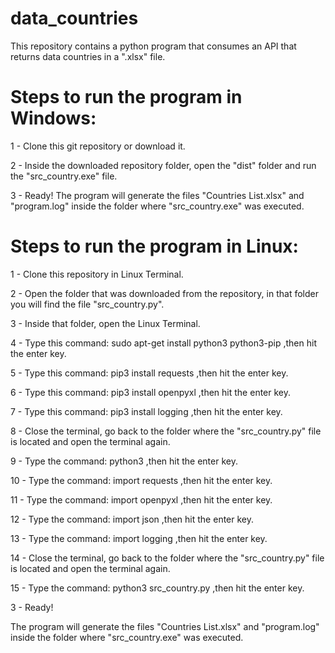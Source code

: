 # data_countries
This repository contains a python program that consumes an API that returns data countries in a ".xlsx" file.

# Steps to run the program in Windows:
1 - Clone this git repository or download it.  

2 - Inside the downloaded repository folder, open the "dist" folder and run the "src_country.exe" file.  

3 - Ready!
The program will generate the files "Countries List.xlsx" and "program.log" inside the folder where "src_country.exe" was executed.  


# Steps to run the program in Linux:
1  - Clone this repository in Linux Terminal.  

2  - Open the folder that was downloaded from the repository, in that folder you will find the file "src_country.py".  

3  - Inside that folder, open the Linux Terminal.  

4  - Type this command: sudo apt-get install python3 python3-pip ,then hit the enter key.  

5  - Type this command: pip3 install requests ,then hit the enter key.  

6  - Type this command: pip3 install openpyxl  ,then hit the enter key.  

7  - Type this command: pip3 install logging  ,then hit the enter key.  

8  - Close the terminal, go back to the folder where the "src_country.py" file is located and open the terminal again.  

9  - Type the command: python3 ,then hit the enter key.  

10 - Type the command: import requests ,then hit the enter key.  

11 - Type the command: import openpyxl ,then hit the enter key.  

12 - Type the command: import json ,then hit the enter key.  

13 - Type the command: import logging  ,then hit the enter key.  

14 - Close the terminal, go back to the folder where the "src_country.py" file is located and open the terminal again.  

15 - Type the command: python3 src_country.py  ,then hit the enter key.  

3 - Ready!  

The program will generate the files "Countries List.xlsx" and "program.log" inside the folder where "src_country.exe" was executed.
